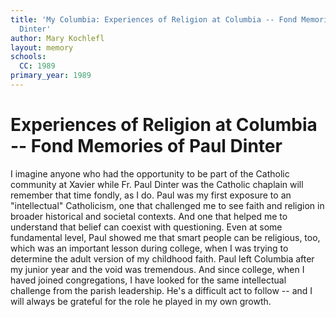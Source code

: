 ```yaml
---
title: 'My Columbia: Experiences of Religion at Columbia -- Fond Memories of Paul
  Dinter'
author: Mary Kochlefl
layout: memory
schools:
  CC: 1989
primary_year: 1989
---
```

# Experiences of Religion at Columbia -- Fond Memories of Paul Dinter

I imagine anyone who had the opportunity to be part of the Catholic community at Xavier while Fr. Paul Dinter was the Catholic chaplain will remember that time fondly, as I do.  Paul was my first exposure to an "intellectual" Catholicism, one that challenged me to see faith and religion in broader historical and societal contexts.  And one that helped me to understand that belief can coexist with questioning.  Even at some fundamental level, Paul showed me that smart people can be religious, too, which was an important lesson during college, when I was trying to determine the adult version of my childhood faith.  Paul left Columbia after my junior year and the void was tremendous.  And since college, when I haved joined congregations, I have looked for the same intellectual challenge from the parish leadership.  He's a difficult act to follow -- and I will always be grateful for the role he played in my own growth.
